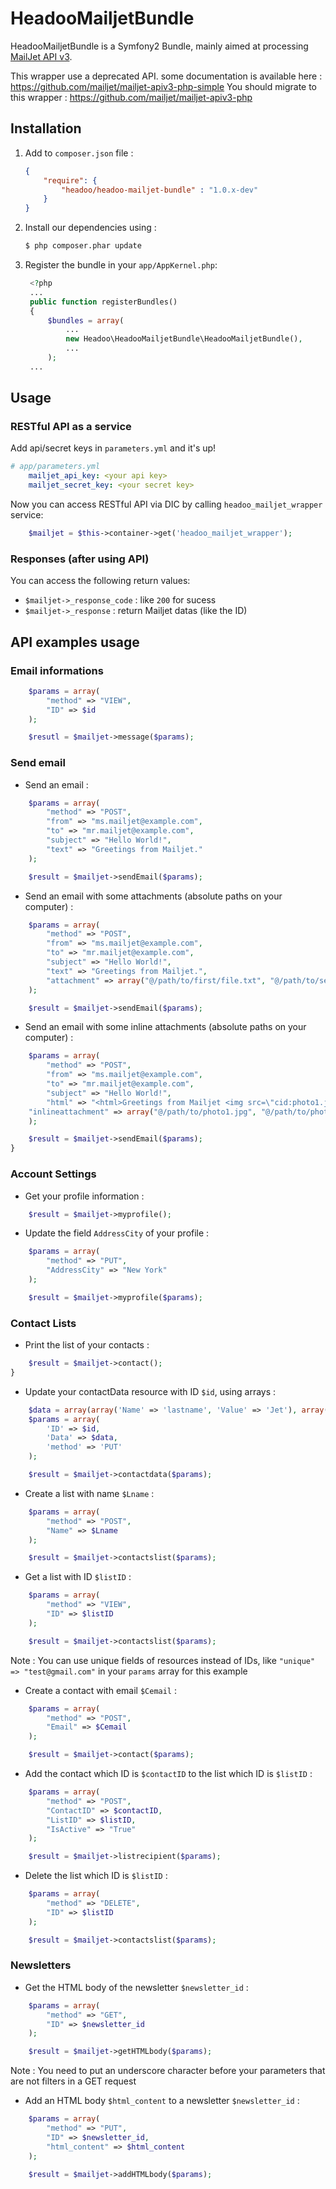 HeadooMailjetBundle
=========

HeadooMailjetBundle is a Symfony2 Bundle, mainly aimed at processing [MailJet API v3](http://dev.mailjet.com).

This wrapper use a deprecated API. some documentation is available here : https://github.com/mailjet/mailjet-apiv3-php-simple
You should migrate to this wrapper : https://github.com/mailjet/mailjet-apiv3-php


## Installation

1. Add to `composer.json` file :
	```json
	{
	    "require": {
	        "headoo/headoo-mailjet-bundle" : "1.0.x-dev"
	    }
	}
	```	

2. Install our dependencies using :
	```bash
	$ php composer.phar update
	```

3. Register the bundle in your `app/AppKernel.php`:
   ``` php
    <?php
    ...
    public function registerBundles()
    {
        $bundles = array(
            ...
            new Headoo\HeadooMailjetBundle\HeadooMailjetBundle(),
            ...
        );
    ...
   ```

## Usage

### RESTful API as a service

Add api/secret keys in `parameters.yml` and it's up!

```yaml
# app/parameters.yml
    mailjet_api_key: <your api key>
    mailjet_secret_key: <your secret key>
```

Now you can access RESTful API via DIC by calling `headoo_mailjet_wrapper` service:
```php
	$mailjet = $this->container->get('headoo_mailjet_wrapper');
```

### Responses (after using API)

You can access the following return values:

- `$mailjet->_response_code` : like `200` for sucess
- `$mailjet->_response` : return Mailjet datas (like the ID) 

## API examples usage

### Email informations

```php
    $params = array(
        "method" => "VIEW",
        "ID" => $id
    );

    $resutl = $mailjet->message($params);
```

### Send email

- Send an email :
```php
	$params = array(
        "method" => "POST",
        "from" => "ms.mailjet@example.com",
        "to" => "mr.mailjet@example.com",
        "subject" => "Hello World!",
        "text" => "Greetings from Mailjet."
    );

    $result = $mailjet->sendEmail($params);
```

- Send an email with some attachments (absolute paths on your computer) :
```php
    $params = array(
        "method" => "POST",
        "from" => "ms.mailjet@example.com",
        "to" => "mr.mailjet@example.com",
        "subject" => "Hello World!",
        "text" => "Greetings from Mailjet.",
        "attachment" => array("@/path/to/first/file.txt", "@/path/to/second/file.txt")
    );

    $result = $mailjet->sendEmail($params);
```

- Send an email with some inline attachments (absolute paths on your computer) :
```php
    $params = array(
        "method" => "POST",
        "from" => "ms.mailjet@example.com",
        "to" => "mr.mailjet@example.com",
        "subject" => "Hello World!",
        "html" => "<html>Greetings from Mailjet <img src=\"cid:photo1.jpg\"><img src=\"cid:photo2.jpg\"></html>",
	"inlineattachment" => array("@/path/to/photo1.jpg", "@/path/to/photo2.jpg")
    );

    $result = $mailjet->sendEmail($params);
}
```

### Account Settings

- Get your profile information :
```php
    $result = $mailjet->myprofile();
```

- Update the field ```AddressCity``` of your profile :
```php
    $params = array(
        "method" => "PUT",
        "AddressCity" => "New York"
    );

    $result = $mailjet->myprofile($params);
```

### Contact Lists

- Print the list of your contacts :
```php
    $result = $mailjet->contact();
}
```

- Update your contactData resource with ID ```$id```, using arrays :
```php
	$data = array(array('Name' => 'lastname', 'Value' => 'Jet'), array('Name' => 'firstname', 'Value' => 'Mail'));
	$params = array(
		'ID' => $id,
		'Data' => $data,
		'method' => 'PUT'
	);

	$result = $mailjet->contactdata($params);
```

- Create a list with name ```$Lname``` :
```php
    $params = array(
    	"method" => "POST",
    	"Name" => $Lname
    );

    $result = $mailjet->contactslist($params);
```

- Get a list with ID ```$listID``` :
```php
    $params = array(
    	"method" => "VIEW",
    	"ID" => $listID
    );

    $result = $mailjet->contactslist($params);
```
Note : You can use unique fields of resources instead of IDs, like
```"unique" => "test@gmail.com"``` in your ```params``` array for this example

- Create a contact with email ```$Cemail``` :
```php
    $params = array(
    	"method" => "POST",
    	"Email" => $Cemail
    );

    $result = $mailjet->contact($params);
```

- Add the contact which ID is ```$contactID``` to the list which ID is ```$listID``` :
```php
    $params = array(
    	"method" => "POST",
    	"ContactID" => $contactID,
    	"ListID" => $listID,
    	"IsActive" => "True"
    );

    $result = $mailjet->listrecipient($params);
```

- Delete the list which ID is ```$listID``` :
```php
    $params = array(
    	"method" => "DELETE",
    	"ID" => $listID
    );

    $result = $mailjet->contactslist($params);
```

### Newsletters

- Get the HTML body of the newsletter ```$newsletter_id``` :
```php
    $params = array(
        "method" => "GET",
        "ID" => $newsletter_id
    );

    $result = $mailjet->getHTMLbody($params);
```
Note : You need to put an underscore character before your parameters that are not filters in a GET request

- Add an HTML body ```$html_content``` to a newsletter ```$newsletter_id``` :
```php
    $params = array(
        "method" => "PUT",
        "ID" => $newsletter_id,
        "html_content" => $html_content
    );

    $result = $mailjet->addHTMLbody($params);
```
